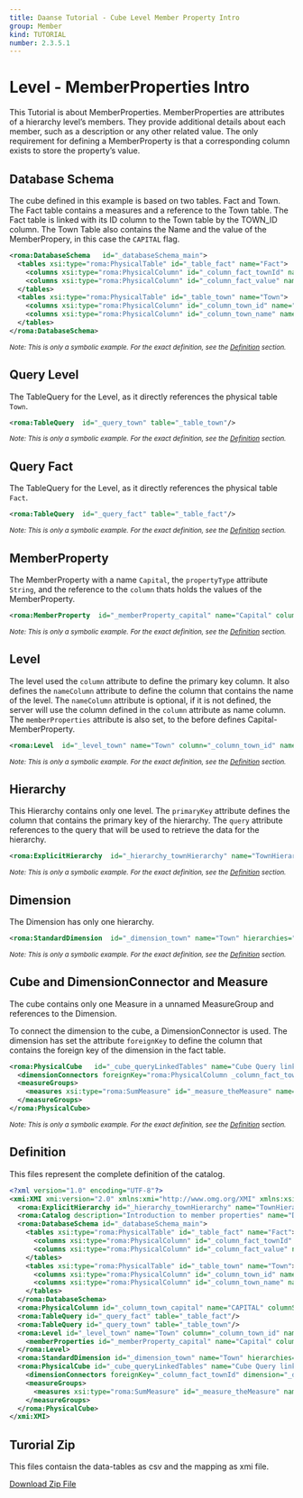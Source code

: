```yaml
---
title: Daanse Tutorial - Cube Level Member Property Intro
group: Member
kind: TUTORIAL
number: 2.3.5.1
---
```

# Level - MemberProperties Intro

This Tutorial is about MemberProperties. MemberProperties are attributes of a hierarchy level’s members. They provide additional details about each member, such as a description or any other related value. The only requirement for defining a MemberProperty is that a corresponding column exists to store the property’s value.


## Database Schema

The cube defined in this example is based on two tables. Fact and Town. The Fact table contains a measures and a reference to the Town table. The Fact table is linked with its ID column to the Town table by the TOWN_ID column. The Town Table also contains the Name and the value of the MemberPropery, in this case the `CAPITAL` flag.


```xml
<roma:DatabaseSchema   id="_databaseSchema_main">
  <tables xsi:type="roma:PhysicalTable" id="_table_fact" name="Fact">
    <columns xsi:type="roma:PhysicalColumn" id="_column_fact_townId" name="TOWN_ID" type="Integer"/>
    <columns xsi:type="roma:PhysicalColumn" id="_column_fact_value" name="VALUE" type="Integer"/>
  </tables>
  <tables xsi:type="roma:PhysicalTable" id="_table_town" name="Town">
    <columns xsi:type="roma:PhysicalColumn" id="_column_town_id" name="ID" type="Integer"/>
    <columns xsi:type="roma:PhysicalColumn" id="_column_town_name" name="NAME"/>
  </tables>
</roma:DatabaseSchema>

```
*<small>Note: This is only a symbolic example. For the exact definition, see the [Definition](#definition) section.</small>*
## Query Level

The TableQuery for the Level, as it directly references the physical table `Town`.


```xml
<roma:TableQuery  id="_query_town" table="_table_town"/>

```
*<small>Note: This is only a symbolic example. For the exact definition, see the [Definition](#definition) section.</small>*
## Query Fact

The TableQuery for the Level, as it directly references the physical table `Fact`.


```xml
<roma:TableQuery  id="_query_fact" table="_table_fact"/>

```
*<small>Note: This is only a symbolic example. For the exact definition, see the [Definition](#definition) section.</small>*
## MemberProperty

The MemberProperty with a name `Capital`, the `propertyType` attribute `String`, and the reference to the `column` thats holds the values of the MemberProperty.


```xml
<roma:MemberProperty  id="_memberProperty_capital" name="Capital" column="_column_town_capital"/>

```
*<small>Note: This is only a symbolic example. For the exact definition, see the [Definition](#definition) section.</small>*
## Level

The level used the `column` attribute to define the primary key column. It also defines the `nameColumn` attribute to define the column that contains the name of the level. The `nameColumn` attribute is optional, if it is not defined, the server will use the column defined in the `column` attribute as name column.
The `memberProperties` attribute is also set, to the before defines Capital-MemberProperty.


```xml
<roma:Level  id="_level_town" name="Town" column="_column_town_id" nameColumn="_column_town_name"/>

```
*<small>Note: This is only a symbolic example. For the exact definition, see the [Definition](#definition) section.</small>*
## Hierarchy

This Hierarchy contains only one level. The `primaryKey` attribute defines the column that contains the primary key of the hierarchy. The `query` attribute references to the query that will be used to retrieve the data for the hierarchy.


```xml
<roma:ExplicitHierarchy  id="_hierarchy_townHierarchy" name="TownHierarchy" primaryKey="_column_town_id" query="_query_town" levels="_level_town"/>

```
*<small>Note: This is only a symbolic example. For the exact definition, see the [Definition](#definition) section.</small>*
## Dimension

The Dimension has only one hierarchy.


```xml
<roma:StandardDimension  id="_dimension_town" name="Town" hierarchies="roma:ExplicitHierarchy _hierarchy_townHierarchy"/>

```
*<small>Note: This is only a symbolic example. For the exact definition, see the [Definition](#definition) section.</small>*
## Cube and DimensionConnector and Measure

The cube contains only one Measure in a unnamed MeasureGroup and references to the Dimension.

To connect the dimension to the cube, a DimensionConnector is used. The dimension has set the attribute `foreignKey` to define the column that contains the foreign key of the dimension in the fact table.


```xml
<roma:PhysicalCube   id="_cube_queryLinkedTables" name="Cube Query linked Tables" query="_query_fact">
  <dimensionConnectors foreignKey="roma:PhysicalColumn _column_fact_townId" dimension="roma:StandardDimension _dimension_town" id="_dimensionConnector_town"/>
  <measureGroups>
    <measures xsi:type="roma:SumMeasure" id="_measure_theMeasure" name="theMeasure" column="_column_fact_value"/>
  </measureGroups>
</roma:PhysicalCube>

```
*<small>Note: This is only a symbolic example. For the exact definition, see the [Definition](#definition) section.</small>*

## Definition

This files represent the complete definition of the catalog.

```xml
<?xml version="1.0" encoding="UTF-8"?>
<xmi:XMI xmi:version="2.0" xmlns:xmi="http://www.omg.org/XMI" xmlns:xsi="http://www.w3.org/2001/XMLSchema-instance" xmlns:roma="https://www.daanse.org/spec/org.eclipse.daanse.rolap.mapping">
  <roma:ExplicitHierarchy id="_hierarchy_townHierarchy" name="TownHierarchy" primaryKey="_column_town_id" query="_query_town" levels="_level_town"/>
  <roma:Catalog description="Introduction to member properties" name="Daanse Tutorial - Cube Level Member Property Intro" cubes="_cube_queryLinkedTables" dbschemas="_databaseSchema_main"/>
  <roma:DatabaseSchema id="_databaseSchema_main">
    <tables xsi:type="roma:PhysicalTable" id="_table_fact" name="Fact">
      <columns xsi:type="roma:PhysicalColumn" id="_column_fact_townId" name="TOWN_ID" type="Integer"/>
      <columns xsi:type="roma:PhysicalColumn" id="_column_fact_value" name="VALUE" type="Integer"/>
    </tables>
    <tables xsi:type="roma:PhysicalTable" id="_table_town" name="Town">
      <columns xsi:type="roma:PhysicalColumn" id="_column_town_id" name="ID" type="Integer"/>
      <columns xsi:type="roma:PhysicalColumn" id="_column_town_name" name="NAME"/>
    </tables>
  </roma:DatabaseSchema>
  <roma:PhysicalColumn id="_column_town_capital" name="CAPITAL" columnSize="100"/>
  <roma:TableQuery id="_query_fact" table="_table_fact"/>
  <roma:TableQuery id="_query_town" table="_table_town"/>
  <roma:Level id="_level_town" name="Town" column="_column_town_id" nameColumn="_column_town_name">
    <memberProperties id="_memberProperty_capital" name="Capital" column="_column_town_capital"/>
  </roma:Level>
  <roma:StandardDimension id="_dimension_town" name="Town" hierarchies="_hierarchy_townHierarchy"/>
  <roma:PhysicalCube id="_cube_queryLinkedTables" name="Cube Query linked Tables" query="_query_fact">
    <dimensionConnectors foreignKey="_column_fact_townId" dimension="_dimension_town" id="_dimensionConnector_town"/>
    <measureGroups>
      <measures xsi:type="roma:SumMeasure" id="_measure_theMeasure" name="theMeasure" column="_column_fact_value"/>
    </measureGroups>
  </roma:PhysicalCube>
</xmi:XMI>

```



## Turorial Zip
This files contaisn the data-tables as csv and the mapping as xmi file.

<a href="./zip/tutorial.cube.level.member.property.intro.zip" download>Download Zip File</a>
